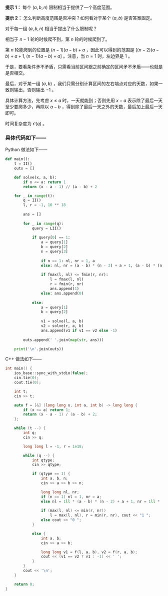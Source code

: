 **提示 1：** 每个 $(a,b,n)$ 限制相当于提供了一个高度范围。

**提示 2：** 怎么判断高度范围是否冲突？如何看对于某个 $(a,b)$ 是否答案固定。

对于每一组 $(a,b,n)$ 相当于提出了什么限制呢？

相当于 $n-1$ 轮的时候爬不到，第 $n$ 轮的时候爬到了。

第 $n$ 轮能爬到的位置是 $(n-1)(a-b)+a$ ，因此可以得到的范围是 $[(n-2)(a-b)+a+1,(n-1)(a-b)+a]$ 。注意，当 $n=1$ 时，左边界是 $1$ 。

于是，要看条件矛不矛盾，只需看当前区间跟之前确定的区间矛不矛盾——也就是是否相交。

最后，对于某一组 $(a,b)$ ，我们只需分别计算区间的左右端点对应的天数，如果一致则输出，否则输出 $-1$ 。

具体计算方法，先考虑 $x\leq a$ 时，一天就能到；否则先用 $x-a$ 表示除了最后一天至少要爬多少，再除以 $a-b$ ，得到除了最后一天之外的天数，最后加上最后一天即可。

时间复杂度为 $\mathcal{O}(q)$ 。

### 具体代码如下——

Python 做法如下——

```Python []
def main():
    t = II()
    outs = []

    def solve(x, a, b):
        if x <= a: return 1
        return (x - a - 1) // (a - b) + 2

    for _ in range(t):
        q = II()
        l, r = -1, 10 ** 18
        
        ans = []
        
        for _ in range(q):
            query = LII()
            
            if query[0] == 1:
                a = query[1]
                b = query[2]
                n = query[3]
                
                if n == 1: nl, nr = 1, a
                else: nl, nr = (a - b) * (n - 2) + a + 1, (a - b) * (n - 1) + a
                
                if fmax(l, nl) <= fmin(r, nr):
                    l = fmax(l, nl)
                    r = fmin(r, nr)
                    ans.append(1)
                else: ans.append(0)
            
            else:
                a = query[1]
                b = query[2]
                
                v1 = solve(l, a, b)
                v2 = solve(r, a, b)
                ans.append(v1 if v1 == v2 else -1)
        
        outs.append(' '.join(map(str, ans)))

    print('\n'.join(outs))
```

C++ 做法如下——

```cpp []
int main() {
    ios_base::sync_with_stdio(false);
    cin.tie(0);
    cout.tie(0);

    int t;
    cin >> t;

    auto f = [&] (long long x, int a, int b) -> long long {
        if (x <= a) return 1;
        return (x - a - 1) / (a - b) + 2;
    };

    while (t --) {
        int q;
        cin >> q;

        long long l = -1, r = 1e18;

        while (q --) {
            int qtype;
            cin >> qtype;

            if (qtype == 1) {
                int a, b, n;
                cin >> a >> b >> n;

                long long nl, nr;
                if (n == 1) nl = 1, nr = a;
                else nl = 1ll * (a - b) * (n - 2) + a + 1, nr = 1ll * (a - b) * (n - 1) + a;
                
                if (max(l, nl) <= min(r, nr))
                    l = max(l, nl), r = min(r, nr), cout << "1 ";
                else cout << "0 ";
            }

            else {
                int a, b;
                cin >> a >> b;

                long long v1 = f(l, a, b), v2 = f(r, a, b);
                cout << (v1 == v2 ? v1 : -1) << ' ';
            }
        }
        cout << '\n';
    }

    return 0;
}
```